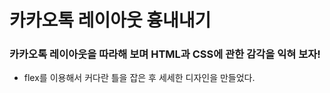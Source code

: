 # 카카오톡 레이아웃 흉내내기

### 카카오톡 레이아웃을 따라해 보며 HTML과 CSS에 관한 감각을 익혀 보자!

* flex를 이용해서 커다란 틀을 잡은 후 세세한 디자인을 만들었다.
